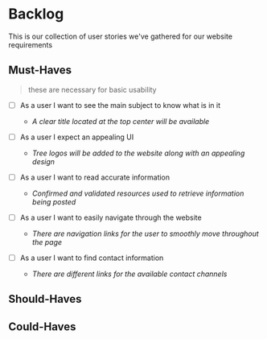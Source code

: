 # Backlog

This is our collection of user stories we've gathered for our website
requirements

## Must-Haves

> these are necessary for basic usability

- [ ] As a user I want to see the main subject to know what is in it

  - _A clear title located at the top center will be available_

- [ ] As a user I expect an appealing UI

  - _Tree logos will be added to the website along with an appealing design_

- [ ] As a user I want to read accurate information

  - _Confirmed and validated resources used to retrieve information being
    posted_

- [ ] As a user I want to easily navigate through the website

  - _There are navigation links for the user to smoothly move throughout the
    page_

- [ ] As a user I want to find contact information
  - _There are different links for the available contact channels_

## Should-Haves

## Could-Haves
